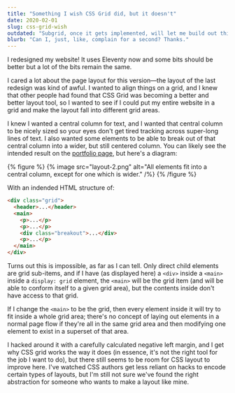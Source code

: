 ```yaml
---
title: "Something I wish CSS Grid did, but it doesn't"
date: 2020-02-01
slug: css-grid-wish
outdated: "Subgrid, once it gets implemented, will let me build out this behavior. Since writing this, though, I've built this layout several times using negative margin and CSS variables."
blurb: "Can I, just, like, complain for a second? Thanks."
---
```


I redesigned my website! It uses Eleventy now and some bits should be better but a lot of the bits remain the same.

I cared a lot about the page layout for this version—the layout of the last redesign was kind of awful. I wanted to align things on a grid, and I knew that other people had found that CSS Grid was becoming a better and better layout tool, so I wanted to see if I could put my entire website in a grid and make the layout fall into different grid areas.

I knew I wanted a central column for text, and I wanted that central column to be nicely sized so your eyes don't get tired tracking across super-long lines of text. I also wanted some elements to be able to break out of that central column into a wider, but still centered column. You can likely see the intended result on the [portfolio page](/portfolio), but here's a diagram:

{% figure %}
{% image src="layout-2.png" alt="All elements fit into a central column, except for one which is wider." /%}
{% /figure %}

With an indended HTML structure of:

```html
<div class="grid">
  <header>...</header>
  <main>
    <p>...</p>
    <p>...</p>
    <div class="breakout">...</div>
    <p>...</p>
  </main>
</div>
```

Turns out this is impossible, as far as I can tell. Only direct child elements are grid sub-items, and if I have (as displayed here) a `<div>` inside a `<main>` inside a `display: grid` element, the `<main>` will be the grid item (and will be able to conform itself to a given grid area), but the contents inside don't have access to that grid.

If I change the `<main>` to be the grid, then every element inside it will try to fit inside a whole grid area; there's no concept of laying out elements in a normal page flow if they're all in the same grid area and then modifying one element to exist in a superset of that area.

I hacked around it with a carefully calculated negative left margin, and I get why CSS grid works the way it does (in essence, it's not the right tool for the job I want to do), but there still seems to be room for CSS layout to improve here. I've watched CSS authors get less reliant on hacks to encode certain types of layouts, but I'm still not sure we've found the right abstraction for someone who wants to make a layout like mine.
